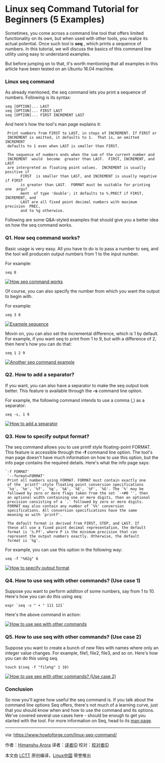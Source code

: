 Linux seq Command Tutorial for Beginners (5 Examples)
======

Sometimes, you come across a command line tool that offers limited functionality on its own, but when used with other tools, you realize its actual potential. Once such tool is **seq** , which prints a sequence of numbers. In this tutorial, we will discuss the basics of this command line utility using easy to understand examples.

But before jumping on to that, it's worth mentioning that all examples in this article have been tested on an Ubuntu 16.04 machine.

### Linux seq command

As already mentioned, the seq command lets you print a sequence of numbers. Following is its syntax:

```
seq [OPTION]... LAST
seq [OPTION]... FIRST LAST
seq [OPTION]... FIRST INCREMENT LAST
```

And here's how the tool's man page explains it:
```
 Print numbers from FIRST to LAST, in steps of INCREMENT. If FIRST or
 INCREMENT is omitted, it defaults to 1.  That is, an omitted  INCREMENT
 defaults to 1 even when LAST is smaller than FIRST. 

 The sequence of numbers ends when the sum of the current number and 
 INCREMENT  would  become  greater than LAST.  FIRST, INCREMENT, and LAST
 are interpreted as floating point values.  INCREMENT is usually positive if
       FIRST  is smaller than LAST, and INCREMENT is usually negative if FIRST
       is greater than LAST.  FORMAT must be suitable for printing  one  argu?
       ment  of type 'double'; it defaults to %.PRECf if FIRST, INCREMENT, and
       LAST are all fixed point decimal numbers with maximum  precision  PREC,
       and to %g otherwise.
```

Following are some Q&A-styled examples that should give you a better idea on how the seq command works.

### Q1. How seq command works?

Basic usage is very easy. All you have to do is to pass a number to seq, and the tool will producein output numbers from 1 to the input number.

For example:

```
seq 8
```

[![How seq command works][1]][2]

Of course, you can also specify the number from which you want the output to begin with.

For example:

```
seq 3 8
```

[![Example sequence][3]][4]

Movin on, you can also set the incremental difference, which is 1 by default. For example, if you want seq to print from 1 to 9, but with a difference of 2, then here's how you can do that:

```
seq 1 2 9
```

[![Another seq command example][5]][6]

### Q2. How to add a separator?

If you want, you can also have a separator to make the seq output look better. This feature is available through the **-s** command line option.

For example, the following command intends to use a comma (,) as a separator:

```
seq -s, 1 9
```

[![How to add a separator][7]][8]

### Q3. How to specify output format?

The seq command allows you to use printf style floating-point FORMAT. This feature is accessible through the **-f** command line option. The tool's man page doesn't have much information on how to use this option, but the info page contains the required details. Here's what the info page says:
```
`-f FORMAT'
 `--format=FORMAT'
 Print all numbers using FORMAT. FORMAT must contain exactly one
 of the `printf'-style floating point conversion specifications
 `%a', `%e', `%f', `%g', `%A', `%E', `%F', `%G'. The `%' may be
 followed by zero or more flags taken from the set `-+#0 '', then
 an optional width containing one or more digits, then an optional
 precision consisting of a `.' followed by zero or more digits.
 FORMAT may also contain any number of `%%' conversion
 specifications. All conversion specifications have the same
 meaning as with `printf'.

 The default format is derived from FIRST, STEP, and LAST. If
 these all use a fixed point decimal representation, the default
 format is `%.Pf', where P is the minimum precision that can
 represent the output numbers exactly. Otherwise, the default
 format is `%g'.
```

For example, you can use this option in the following way:

```
seq -f "%02g" 6
```

[![How to specify output format][9]][10]

### Q4. How to use seq with other commands? (Use case 1)

Suppose you want to perform addition of some numbers, say from 1 to 10. Here's how you can do this using seq:

```
expr `seq -s " + " 111 121`
```

Here's the above command in action:

[![How to use seq with other commands][11]][12]

### Q5. How to use seq with other commands? (Use case 2)

Suppose you want to create a bunch of new files with names where only an integer value changes. For example, file1, file2, file3, and so on. Here's how you can do this using seq.

```
touch $(seq -f "file%g" 1 10)
```

[![How to use seq with other commands? \(Use case 2\)][13]][14]

### Conclusion

So now you'll agree how useful the seq command is. If you talk about the command line options Seq offers, there's not much of a learning curve, just that you should know when and how to use the command and its options. We've covered several use cases here - should be enough to get you started with the tool. For more information on Seq, head to its [man page][15].


--------------------------------------------------------------------------------

via: https://www.howtoforge.com/linux-seq-command/

作者：[Himanshu Arora][a]
译者：[译者ID](https://github.com/译者ID)
校对：[校对者ID](https://github.com/校对者ID)

本文由 [LCTT](https://github.com/LCTT/TranslateProject) 原创编译，[Linux中国](https://linux.cn/) 荣誉推出

[a]:https://www.howtoforge.com
[1]:https://www.howtoforge.com/images/command-tutorial/seq-basic-usage.png
[2]:https://www.howtoforge.com/images/command-tutorial/big/seq-basic-usage.png
[3]:https://www.howtoforge.com/images/command-tutorial/seq-basic-usage2.png
[4]:https://www.howtoforge.com/images/command-tutorial/big/seq-basic-usage2.png
[5]:https://www.howtoforge.com/images/command-tutorial/seq-basic-usage3.png
[6]:https://www.howtoforge.com/images/command-tutorial/big/seq-basic-usage3.png
[7]:https://www.howtoforge.com/images/command-tutorial/seq-s-option.png
[8]:https://www.howtoforge.com/images/command-tutorial/big/seq-s-option.png
[9]:https://www.howtoforge.com/images/command-tutorial/seq-f-option.png
[10]:https://www.howtoforge.com/images/command-tutorial/big/seq-f-option.png
[11]:https://www.howtoforge.com/images/command-tutorial/seq-practical-1.png
[12]:https://www.howtoforge.com/images/command-tutorial/big/seq-practical-1.png
[13]:https://www.howtoforge.com/images/command-tutorial/seq-practical2.png
[14]:https://www.howtoforge.com/images/command-tutorial/big/seq-practical2.png
[15]:https://linux.die.net/man/1/seq
